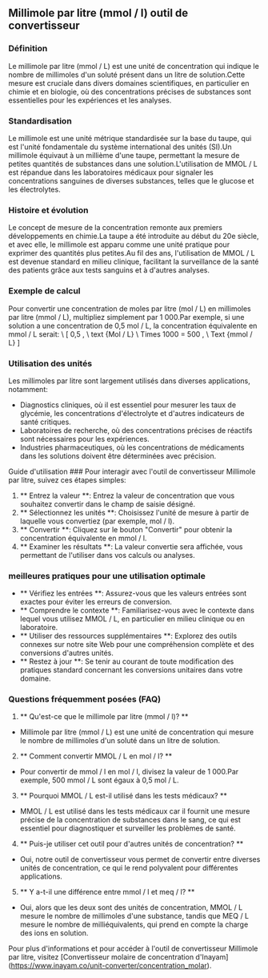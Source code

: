 ## Millimole par litre (mmol / l) outil de convertisseur

### Définition
Le millimole par litre (mmol / L) est une unité de concentration qui indique le nombre de millimoles d'un soluté présent dans un litre de solution.Cette mesure est cruciale dans divers domaines scientifiques, en particulier en chimie et en biologie, où des concentrations précises de substances sont essentielles pour les expériences et les analyses.

### Standardisation
Le millimole est une unité métrique standardisée sur la base du taupe, qui est l'unité fondamentale du système international des unités (SI).Un millimole équivaut à un millième d'une taupe, permettant la mesure de petites quantités de substances dans une solution.L'utilisation de MMOL / L est répandue dans les laboratoires médicaux pour signaler les concentrations sanguines de diverses substances, telles que le glucose et les électrolytes.

### Histoire et évolution
Le concept de mesure de la concentration remonte aux premiers développements en chimie.La taupe a été introduite au début du 20e siècle, et avec elle, le millimole est apparu comme une unité pratique pour exprimer des quantités plus petites.Au fil des ans, l'utilisation de MMOL / L est devenue standard en milieu clinique, facilitant la surveillance de la santé des patients grâce aux tests sanguins et à d'autres analyses.

### Exemple de calcul
Pour convertir une concentration de moles par litre (mol / L) en millimoles par litre (mmol / L), multipliez simplement par 1 000.Par exemple, si une solution a une concentration de 0,5 mol / L, la concentration équivalente en mmol / L serait:
\ [
0,5 \, \ text {Mol / L} \ Times 1000 = 500 \, \ Text {mmol / L}
\]

### Utilisation des unités
Les millimoles par litre sont largement utilisés dans diverses applications, notamment:
- Diagnostics cliniques, où il est essentiel pour mesurer les taux de glycémie, les concentrations d'électrolyte et d'autres indicateurs de santé critiques.
- Laboratoires de recherche, où des concentrations précises de réactifs sont nécessaires pour les expériences.
- Industries pharmaceutiques, où les concentrations de médicaments dans les solutions doivent être déterminées avec précision.

Guide d'utilisation ###
Pour interagir avec l'outil de convertisseur Millimole par litre, suivez ces étapes simples:
1. ** Entrez la valeur **: Entrez la valeur de concentration que vous souhaitez convertir dans le champ de saisie désigné.
2. ** Sélectionnez les unités **: Choisissez l'unité de mesure à partir de laquelle vous convertiez (par exemple, mol / l).
3. ** Convertir **: Cliquez sur le bouton "Convertir" pour obtenir la concentration équivalente en mmol / l.
4. ** Examiner les résultats **: La valeur convertie sera affichée, vous permettant de l'utiliser dans vos calculs ou analyses.

### meilleures pratiques pour une utilisation optimale
- ** Vérifiez les entrées **: Assurez-vous que les valeurs entrées sont exactes pour éviter les erreurs de conversion.
- ** Comprendre le contexte **: Familiarisez-vous avec le contexte dans lequel vous utilisez MMOL / L, en particulier en milieu clinique ou en laboratoire.
- ** Utiliser des ressources supplémentaires **: Explorez des outils connexes sur notre site Web pour une compréhension complète et des conversions d'autres unités.
- ** Restez à jour **: Se tenir au courant de toute modification des pratiques standard concernant les conversions unitaires dans votre domaine.

### Questions fréquemment posées (FAQ)

1. ** Qu'est-ce que le millimole par litre (mmol / l)? **
- Millimole par litre (mmol / L) est une unité de concentration qui mesure le nombre de millimoles d'un soluté dans un litre de solution.

2. ** Comment convertir MMOL / L en mol / l? **
- Pour convertir de mmol / l en mol / l, divisez la valeur de 1 000.Par exemple, 500 mmol / L sont égaux à 0,5 mol / L.

3. ** Pourquoi MMOL / L est-il utilisé dans les tests médicaux? **
- MMOL / L est utilisé dans les tests médicaux car il fournit une mesure précise de la concentration de substances dans le sang, ce qui est essentiel pour diagnostiquer et surveiller les problèmes de santé.

4. ** Puis-je utiliser cet outil pour d'autres unités de concentration? **
- Oui, notre outil de convertisseur vous permet de convertir entre diverses unités de concentration, ce qui le rend polyvalent pour différentes applications.

5. ** Y a-t-il une différence entre mmol / l et meq / l? **
- Oui, alors que les deux sont des unités de concentration, MMOL / L mesure le nombre de millimoles d'une substance, tandis que MEQ / L mesure le nombre de milliéquivalents, qui prend en compte la charge des ions en solution.

Pour plus d'informations et pour accéder à l'outil de convertisseur Millimole par litre, visitez [Convertisseur molaire de concentration d'Inayam] (https://www.inayam.co/unit-converter/concentration_molar).
